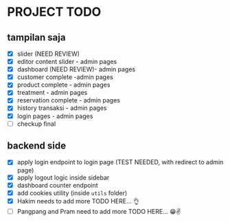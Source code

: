 # PROJECT TODO

## tampilan saja
- [x] slider (NEED REVIEW)
- [x] editor content slider - admin pages
- [x] dashboard (NEED REVIEW)- admin pages
- [x] customer complete -admin pages
- [x] product complete - admin pages
- [x] treatment - admin pages
- [x] reservation complete - admin pages
- [x] history transaksi - admin pages
- [x] login pages - admin pages
- [ ] checkup final

## backend side
- [x] apply login endpoint to login page (TEST NEEDED, with redirect to admin page)
- [x] apply logout logic inside sidebar
- [x] dashboard counter endpoint
- [x] add cookies utility (inside `utils` folder)
- [x] Hakim needs to add more TODO HERE... 👌
- [ ] Pangpang and Pram need to add more TODO HERE... 😁✌️
